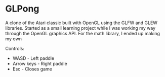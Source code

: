 # GLPong
A clone of the Atari classic built with OpenGL using the GLFW and GLEW libraries.  Started as a small learning project while I was working my way through the OpenGL graphics API. For the math library, I ended up making my own 

Controls:

- WASD - Left paddle
- Arrow keys - Right paddle
- Esc - Closes game

